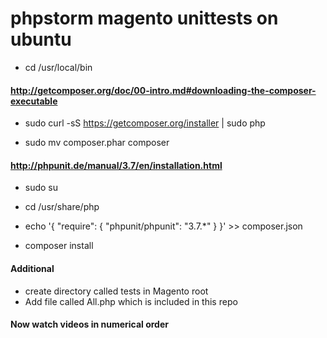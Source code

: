 phpstorm magento unittests on ubuntu
====================================

* cd /usr/local/bin

#### http://getcomposer.org/doc/00-intro.md#downloading-the-composer-executable

* sudo curl -sS https://getcomposer.org/installer | sudo php

* sudo mv composer.phar composer

#### http://phpunit.de/manual/3.7/en/installation.html
* sudo su
* cd /usr/share/php
* echo '{ "require": { "phpunit/phpunit": "3.7.*" } }' >> composer.json

* composer install

#### Additional

* create directory called tests in Magento root
* Add file called All.php which is included in this repo

#### Now watch videos in numerical order
